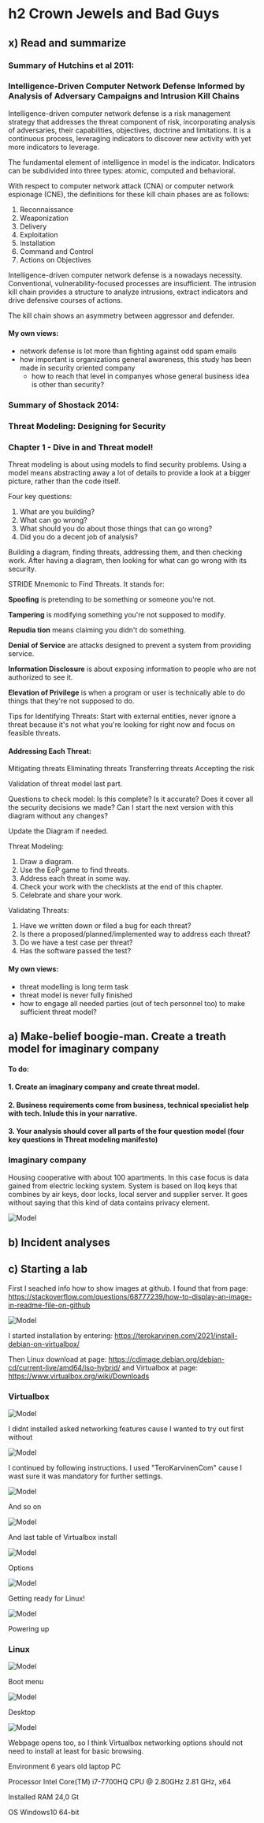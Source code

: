 # h2 Crown Jewels and Bad Guys

## x) Read and summarize

### Summary of Hutchins et al 2011:
### Intelligence-Driven Computer Network Defense Informed by Analysis of Adversary Campaigns and Intrusion Kill Chains

Intelligence-driven computer network defense is a risk management strategy that addresses the threat component of risk, incorporating analysis of adversaries, their capabilities, objectives, doctrine and limitations. It is a continuous process, leveraging indicators to discover new activity with yet more indicators to leverage.

The fundamental element of intelligence in model is the indicator. Indicators can be subdivided into three types: atomic, computed and behavioral.

With respect to computer network attack (CNA) or computer network espionage (CNE), the definitions for these kill chain phases are as follows:
1. Reconnaissance
2. Weaponization
3. Delivery
4. Exploitation 
5. Installation
6. Command and Control
7. Actions on Objectives

Intelligence-driven computer network defense is a nowadays necessity. Conventional, vulnerability-focused processes are insufficient. The intrusion kill chain provides a structure to analyze intrusions, extract indicators and drive defensive courses of actions.

The kill chain shows an asymmetry between aggressor and defender.

#### My own views:

- network defense is lot more than fighting against odd spam emails
- how important is organizations general awareness, this study has been made in security oriented company
  - how to reach that level in companyes whose general business idea is other than security?

### Summary of Shostack 2014:
### Threat Modeling: Designing for Security
### Chapter 1 - Dive in and Threat model!

Threat modeling is about using models to find security problems. Using a model means abstracting away a lot of details to provide a look at a bigger picture, rather than the code itself.

Four key questions:
1. What are you building?
2. What can go wrong?
3. What should you do about those things that can go wrong?
4. Did you do a decent job of analysis?

Building a diagram, finding threats, addressing them, and then checking work. After having a diagram, then looking for what can go wrong with its security. 

STRIDE Mnemonic to Find Threats. It stands for:

**Spoofing** is pretending to be something or someone you're not.
  
**Tampering** is modifying something you're not supposed to modify.
  
**Repudia tion** means claiming you didn't do something.
  
**Denial of Service** are attacks designed to prevent a system from providing service.
  
**Information Disclosure** is about exposing information to people who are not authorized to see it.
  
**Elevation of Privilege** is when a program or user is technically able to do things that they're not supposed to do.
  
Tips for Identifying Threats: Start with external entities, never ignore a threat because it's not what you're looking for right now and focus on feasible threats.

#### Addressing Each Threat:
Mitigating threats
Eliminating threats
Transferring threats
Accepting the risk

Validation of threat model last part.

Questions to check model:
Is this complete?
Is it accurate?
Does it cover all the security decisions we made?
Can I start the next version with this diagram without any changes?

Update the Diagram if needed.

Threat Modeling:
1. Draw a diagram.
2. Use the EoP game to find threats.
3. Address each threat in some way.
4. Check your work with the checklists at the end of this chapter.
5. Celebrate and share your work.

Validating Threats:
1. Have we written down or filed a bug for each threat?
2. Is there a proposed/planned/implemented way to address each threat?
3. Do we have a test case per threat?
4. Has the software passed the test?

#### My own views:

- threat modelling is long term task
- threat model is never fully finished
- how to engage all needed parties (out of tech personnel too) to make sufficient threat model?

## a) Make-belief boogie-man. Create a treath model for imaginary company

#### To do:
#### 1. Create an imaginary company and create threat model.
#### 2. Business requirements come from business, technical specialist help with tech. Inlude this in your narrative.
#### 3. Your analysis should cover all parts of the four question model (four key questions in Threat modeling manifesto)

### Imaginary company

Housing cooperative with about 100 apartments. In this case focus is data gained from electric locking system. System is based on Iloq keys that combines by air keys, door locks, local server and supplier server. It goes without saying that this kind of data contains privacy element.

![Model](https://github.com/bek817/TrusttoBlockchain/blob/main/Diagram.JPG)

## b) Incident analyses



## c) Starting a lab

First I seached info how to show images at github. I found that from page: https://stackoverflow.com/questions/68777239/how-to-display-an-image-in-readme-file-on-github

![Model](https://github.com/bek817/TrusttoBlockchain/blob/main/Downloads.JPG)

I started installation by entering: https://terokarvinen.com/2021/install-debian-on-virtualbox/

Then Linux download at page: https://cdimage.debian.org/debian-cd/current-live/amd64/iso-hybrid/ and Virtualbox at page: https://www.virtualbox.org/wiki/Downloads

### Virtualbox

![Model](https://github.com/bek817/TrusttoBlockchain/blob/main/VirtualboxInstall1.JPG)

I didnt installed asked networking features cause I wanted to try out first without

![Model](https://github.com/bek817/TrusttoBlockchain/blob/main/VirtualboxInstall2.JPG)

I continued by following instructions. I used "TeroKarvinenCom" cause I wast sure it was mandatory for further settings.

![Model](https://github.com/bek817/TrusttoBlockchain/blob/main/VirtualboxInstall3.JPG)

And so on

![Model](https://github.com/bek817/TrusttoBlockchain/blob/main/VirtualboxInstall4.JPG)

And last table of Virtualbox install

![Model](https://github.com/bek817/TrusttoBlockchain/blob/main/Virtualbox1.JPG)

Options

![Model](https://github.com/bek817/TrusttoBlockchain/blob/main/Virtualbox2.JPG)

Getting ready for Linux!

![Model](https://github.com/bek817/TrusttoBlockchain/blob/main/Virtualbox4.JPG)

Powering up

### Linux

![Model](https://github.com/bek817/TrusttoBlockchain/blob/main/Linux1.JPG)

Boot menu

![Model](https://github.com/bek817/TrusttoBlockchain/blob/main/Linux2.JPG)

Desktop

![Model](https://github.com/bek817/TrusttoBlockchain/blob/main/Linux3.JPG)

Webpage opens too, so I think Virtualbox networking options should not need to install at least for basic browsing.

Environment 6 years old laptop PC

Processor	Intel Core(TM) i7-7700HQ CPU @ 2.80GHz 2.81 GHz, x64

Installed RAM	24,0 Gt

OS Windows10 64-bit

